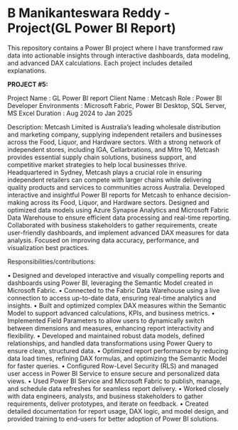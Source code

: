 # B Manikanteswara Reddy - Project(GL Power BI Report)
This repository contains a Power BI project where I have transformed raw data into actionable insights through interactive dashboards, data modeling, and advanced DAX calculations. Each project includes detailed explanations. 

**PROJECT #5:**

Project Name  : GL Power BI report
Client Name   : Metcash
Role	    : Power BI Developer
Environments  : Microsoft Fabric, Power BI Desktop, SQL Server, MS Excel
Duration      : Aug 2024 to Jan 2025

Description:
          Metcash Limited is Australia’s leading wholesale distribution and marketing company, supplying independent retailers and businesses across the Food, Liquor, and Hardware sectors. With a strong network of independent stores, including IGA, Cellarbrations, and Mitre 10, Metcash provides essential supply chain solutions, business support, and competitive market strategies to help local businesses thrive. Headquartered in Sydney, Metcash plays a crucial role in ensuring independent retailers can compete with larger chains while delivering quality products and services to communities across Australia.
          Developed interactive and insightful Power BI reports for Metcash to enhance decision-making across its Food, Liquor, and Hardware sectors. Designed and optimized data models using Azure Synapse Analytics and Microsoft Fabric Data Warehouse to ensure efficient data processing and real-time reporting. Collaborated with business stakeholders to gather requirements, create user-friendly dashboards, and implement advanced DAX measures for data analysis. Focused on improving data accuracy, performance, and visualization best practices.

Responsibilities/contributions: 

• Designed and developed interactive and visually compelling reports and dashboards using Power BI, leveraging the Semantic Model created in Microsoft Fabric.
• Connected to the Fabric Data Warehouse using a live connection to access up-to-date data, ensuring real-time analytics and insights.
• Built and optimized complex DAX measures within the Semantic Model to support advanced calculations, KPIs, and business metrics.
• Implemented Field Parameters to allow users to dynamically switch between dimensions and measures, enhancing report interactivity and flexibility.
• Developed and maintained robust data models, defined relationships, and handled data transformations using Power Query to ensure clean, structured data.
• Optimized report performance by reducing data load times, refining DAX formulas, and optimizing the Semantic Model for faster queries.
• Configured Row-Level Security (RLS) and managed user access in Power BI Service to ensure secure and personalized data views.
• Used Power BI Service and Microsoft Fabric to publish, manage, and schedule data refreshes for seamless report delivery.
• Worked closely with data engineers, analysts, and business stakeholders to gather requirements, deliver prototypes, and iterate on feedback.
• Created detailed documentation for report usage, DAX logic, and model design, and provided training to end-users for better adoption of Power BI solutions.   
